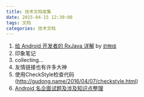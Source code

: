 ```yaml
---
title: 技术文档收集
date: 2015-04-15 12:39:08
tags: 文档
categories: 技术文档
---
```


1. [给 Android 开发者的 RxJava 详解](http://gank.io/post/560e15be2dca930e00da1083#toc_1) by [`扔物线`](https://github.com/rengwuxian)
2. 印象笔记
3. collecting...
4. 友情链接也有许多大神
5. 使用CheckStyle检查代码(http://gudong.name/2016/04/07/checkstyle.html)
6. [Android 名企面试题及涉及知识点整理](https://github.com/Mr-YangCheng/ForAndroidInterview)